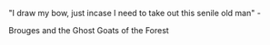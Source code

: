 "I draw my bow, just incase I need to take out this senile old man" -

Brouges and the Ghost Goats of the Forest 
